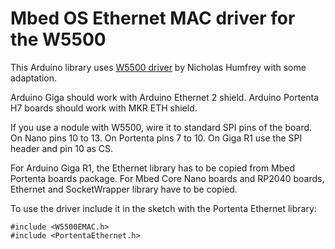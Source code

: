 # Mbed OS Ethernet MAC driver for the W5500 

This Arduino library uses [W5500 driver](https://github.com/njh/W5500MacRaw) by Nicholas Humfrey with some adaptation.

Arduino Giga should work with Arduino Ethernet 2 shield. Arduino Portenta H7 boards should work with MKR ETH shield. 

If you use a nodule with W5500, wire it to standard SPI pins of the board. On Nano pins 10 to 13. On Portenta pins 7 to 10. On Giga R1 use the SPI header and pin 10 as CS. 

For Arduino Giga R1, the Ethernet library has to be copied from Mbed Portenta boards package. For Mbed Core Nano boards and RP2040 boards, Ethernet and SocketWrapper library have to be copied.

To use the driver include it in the sketch with the Portenta Ethernet library:

```
#include <W5500EMAC.h>
#include <PortentaEthernet.h>
``````
